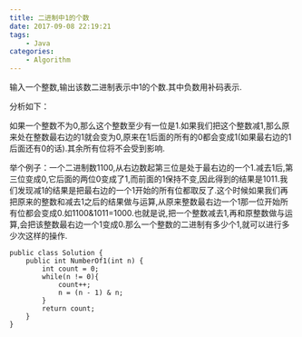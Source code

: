 ```yaml
---
title: 二进制中1的个数
date: 2017-09-08 22:19:21
tags:
    - Java
categories:
    - Algorithm
---
```


输入一个整数,输出该数二进制表示中1的个数.其中负数用补码表示.

分析如下：

如果一个整数不为0,那么这个整数至少有一位是1.如果我们把这个整数减1,那么原来处在整数最右边的1就会变为0,原来在1后面的所有的0都会变成1(如果最右边的1后面还有0的话).其余所有位将不会受到影响.

举个例子：一个二进制数1100,从右边数起第三位是处于最右边的一个1.减去1后,第三位变成0,它后面的两位0变成了1,而前面的1保持不变,因此得到的结果是1011.我们发现减1的结果是把最右边的一个1开始的所有位都取反了.这个时候如果我们再把原来的整数和减去1之后的结果做与运算,从原来整数最右边一个1那一位开始所有位都会变成0.如1100&1011=1000.也就是说,把一个整数减去1,再和原整数做与运算,会把该整数最右边一个1变成0.那么一个整数的二进制有多少个1,就可以进行多少次这样的操作.

```
public class Solution {
    public int NumberOf1(int n) {
        int count = 0;
        while(n != 0){
            count++;
            n = (n - 1) & n;
        }
        return count;
    }
}
```
